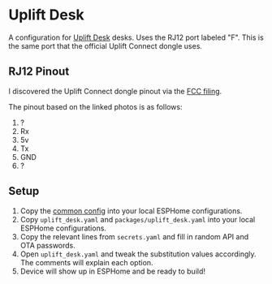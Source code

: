 # Uplift Desk

A configuration for [Uplift Desk](https://www.upliftdesk.com/) desks. Uses the RJ12 port labeled "F". This is the same port that the official Uplift Connect dongle uses.

## RJ12 Pinout

I discovered the Uplift Connect dongle pinout via the [FCC filing](https://fccid.io/2ANKDJCP35NBLT/Internal-Photos/Internal-Photos-3727739).

The pinout based on the linked photos is as follows:
1. ?
1. Rx
1. 5v
1. Tx
1. GND
1. ?

## Setup

1. Copy the [common config](../common) into your local ESPHome configurations.
1. Copy `uplift_desk.yaml` and `packages/uplift_desk.yaml` into your local ESPHome configurations.
1. Copy the relevant lines from `secrets.yaml` and fill in random API and OTA passwords.
1. Open `uplift_desk.yaml` and tweak the substitution values accordingly. The comments will explain each option.
1. Device will show up in ESPHome and be ready to build!
